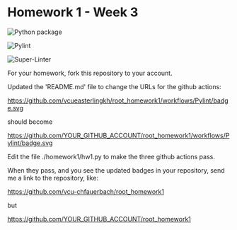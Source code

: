 # Homework 1 - Week 3

![Python package](https://github.com/vcueasterlingkh/root_homework1/workflows/Python%20package/badge.svg)

![Pylint](https://github.com/vcueasterlingkh/root_homework1/workflows/Pylint/badge.svg)

![Super-Linter](https://github.com/vcueasterlingkh/root_homework1/workflows/Super-Linter/badge.svg)

For your homework, fork this repository to your account.

Updated the 'README.md' file to change the URLs for the github actions:

https://github.com/vcueasterlingkh/root_homework1/workflows/Pylint/badge.svg

should become

https://github.com/YOUR_GITHUB_ACCOUNT/root_homework1/workflows/Pylint/badge.svg

Edit the file ./homework1/hw1.py to make the three github actions pass.

When they pass, and you see the updated badges in your repository, send me a link to the repository, like:

https://github.com/vcu-chfauerbach/root_homework1

but

https://github.com/YOUR_GITHUB_ACCOUNT/root_homework1
